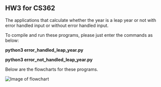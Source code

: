 ## HW3 for CS362

The applications that calculate whether the year is a leap year or not with error handled input or without error handled input.

To compile and run these programs, please just enter the commands as below:

**python3 error_handled_leap_year.py**

**python3 error_not_handled_leap_year.py**


Below are the flowcharts for these programs.

![Image of flowchart](https://github.com/kimkw88/hw3-cs362/blob/main/HW3_Q3_Flowchart.png)
